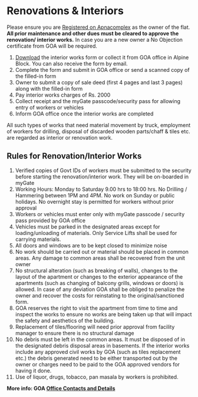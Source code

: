 # Renovations & Interiors

Please ensure you are [Registered on Apnacomplex](/apps) as the owner of the flat. **All prior maintenance and other dues must be cleared to approve the renovation/ interior works.** In case you are a new owner a No Objection certificate from GOA will be required.

1. [Download](https://drive.google.com/file/d/1zqjL4A99d88qwqFhHJaazukehehh3NkB/) the interior works form or collect it from GOA office in Alpine Block. You can also receive the form by email.
1. Complete the form and submit in GOA office or send a scanned copy of the filled-in form
1. Owner to submit a copy of sale deed (first 4 pages and last 3 pages) along with the filled-in form 
1. Pay interior works charges of Rs. 2000
1. Collect receipt and the myGate passcode/security pass for allowing entry of workers or vehicles 
1. Inform GOA office once the interior works are completed 

All such types of works that need material movement by truck, employment of workers for drilling, disposal of discarded wooden parts/chaff & tiles etc. are regarded as interior or renovation work. 

## Rules for Renovation/Interior Works

1. Verified copies of Govt IDs of workers must be submitted to the security before starting the renovation/interior work. They will be on-boarded in myGate
2. Working Hours: Monday to Saturday 9.00 hrs to 18:00 hrs. No Drilling / Hammering between 1PM and 4PM. No work on Sunday or public holidays. No overnight stay is permitted for workers without prior approval
3. Workers or vehicles must enter only with myGate passcode / security pass provided by GOA office
4. Vehicles must be parked in the designated areas except for loading/unloading of materials. Only Service Lifts shall be used for carrying materials. 
5. All  doors and windows are to be kept closed to minimize noise
6. No work should be carried out or material should be placed in common areas.  Any damage to common areas shall be recovered from the unit owner
7. No structural alteration (such as breaking of walls), changes to the layout of the apartment or changes to the exterior appearance of the apartments (such as changing of balcony grills, windows or doors)  is allowed. In case of any deviation GOA shall be obliged to penalize the owner and recover the costs for reinstating to the original/sanctioned form.
8. GOA reserves the right to visit the apartment from time to time and inspect the works to ensure no works are being taken up that will  impact the safety and aesthetics of the building. 
9. Replacement of tiles/flooring will need prior approval from facility manager to ensure there is no structural damage
10. No debris must be left in the common areas. It must be disposed of in the designated debris disposal areas in basements. If the interior works include any approved civil works by GOA (such as tiles replacement etc.) the debris generated need to be either  transported out by the owner or charges need to be paid to the GOA approved vendors for having it done. 
11. Use of liquor, drugs, tobacco, pan masala by workers is prohibited.

__More info: GOA [Office Contacts and Details](/info/contact)__
